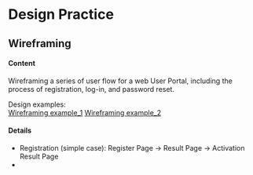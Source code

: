 # Design Practice

## Wireframing

#### Content
Wireframing a series of user flow for a web User Portal, including the process of registration, log-in, and password reset.

Design examples:   
[Wireframing example_1](https://raw.githubusercontent.com/JialingJia/Interaction-Design-Tools/master/images/Wireframing%20example_1%403x.png)
[Wireframing example_2](https://github.com/JialingJia/Interaction-Design-Tools/blob/master/images/Wireframing%20example_2%403x.png)

#### Details
- Registration (simple case): Register Page -> Result Page -> Activation Result Page
-
